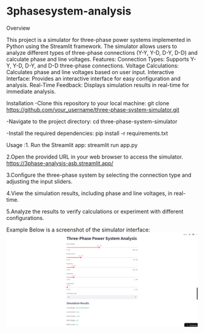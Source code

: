 # 3phasesystem-analysis
Overview

This project is a simulator for three-phase power systems implemented in Python using the Streamlit framework. The simulator allows users to analyze different types of three-phase connections (Y-Y, Y-D, D-Y, D-D) and calculate phase and line voltages.
Features:
    Connection Types: Supports Y-Y, Y-D, D-Y, and D-D three-phase connections.
    Voltage Calculations: Calculates phase and line voltages based on user input.
    Interactive Interface: Provides an interactive interface for easy configuration and analysis.
    Real-Time Feedback: Displays simulation results in real-time for immediate analysis.

Installation
-Clone this repository to your local machine:
git clone https://github.com/your_username/three-phase-system-simulator.git

-Navigate to the project directory:
cd three-phase-system-simulator

-Install the required dependencies:   pip install -r requirements.txt

Usage :1. Run the Streamlit app:
 streamlit run app.py

2.Open the provided URL in your web browser to access the simulator.
https://3phase-analysis-asb.streamlit.app/

3.Configure the three-phase system by selecting the connection type and adjusting the input sliders.

4.View the simulation results, including phase and line voltages, in real-time.

5.Analyze the results to verify calculations or experiment with different configurations.

Example
Below is a screenshot of the simulator interface:
![Simulator Interface](screenshot.png)
